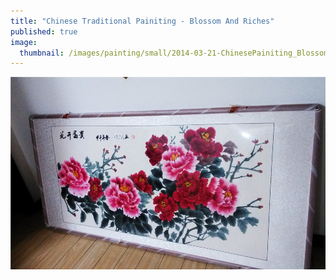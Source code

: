 ```yaml
---
title: "Chinese Traditional Painiting - Blossom And Riches"
published: true
image: 
  thumbnail: /images/painting/small/2014-03-21-ChinesePainiting_BlossomAndRiches.jpg
---
```

<img src="/images/painting/2014-03-21-ChinesePainiting_BlossomAndRiches.jpg">

